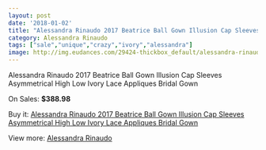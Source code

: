 ```yaml
---
layout: post
date: '2018-01-02'
title: "Alessandra Rinaudo 2017 Beatrice Ball Gown Illusion Cap Sleeves Asymmetrical High Low Ivory Lace Appliques Bridal Gown"
category: Alessandra Rinaudo
tags: ["sale","unique","crazy","ivory","alessandra"]
image: http://img.eudances.com/29424-thickbox_default/alessandra-rinaudo-2017-beatrice-ball-gown-illusion-cap-sleeves-asymmetrical-high-low-ivory-lace-appliques-bridal-gown.jpg
---
```

Alessandra Rinaudo 2017 Beatrice Ball Gown Illusion Cap Sleeves Asymmetrical High Low Ivory Lace Appliques Bridal Gown

On Sales: **$388.98**
<a href="https://www.eudances.com/en/alessandra-rinaudo/9547-alessandra-rinaudo-2017-beatrice-ball-gown-illusion-cap-sleeves-asymmetrical-high-low-ivory-lace-appliques-bridal-gown.html"><amp-img layout="responsive" width="600" height="600" src="//img.eudances.com/29424-thickbox_default/alessandra-rinaudo-2017-beatrice-ball-gown-illusion-cap-sleeves-asymmetrical-high-low-ivory-lace-appliques-bridal-gown.jpg" alt="Alessandra Rinaudo 2017 Beatrice Ball Gown Illusion Cap Sleeves Asymmetrical High Low Ivory Lace Appliques Bridal Gown 0" /></a>
<a href="https://www.eudances.com/en/alessandra-rinaudo/9547-alessandra-rinaudo-2017-beatrice-ball-gown-illusion-cap-sleeves-asymmetrical-high-low-ivory-lace-appliques-bridal-gown.html"><amp-img layout="responsive" width="600" height="600" src="//img.eudances.com/29428-thickbox_default/alessandra-rinaudo-2017-beatrice-ball-gown-illusion-cap-sleeves-asymmetrical-high-low-ivory-lace-appliques-bridal-gown.jpg" alt="Alessandra Rinaudo 2017 Beatrice Ball Gown Illusion Cap Sleeves Asymmetrical High Low Ivory Lace Appliques Bridal Gown 1" /></a>
<a href="https://www.eudances.com/en/alessandra-rinaudo/9547-alessandra-rinaudo-2017-beatrice-ball-gown-illusion-cap-sleeves-asymmetrical-high-low-ivory-lace-appliques-bridal-gown.html"><amp-img layout="responsive" width="600" height="600" src="//img.eudances.com/29427-thickbox_default/alessandra-rinaudo-2017-beatrice-ball-gown-illusion-cap-sleeves-asymmetrical-high-low-ivory-lace-appliques-bridal-gown.jpg" alt="Alessandra Rinaudo 2017 Beatrice Ball Gown Illusion Cap Sleeves Asymmetrical High Low Ivory Lace Appliques Bridal Gown 2" /></a>
<a href="https://www.eudances.com/en/alessandra-rinaudo/9547-alessandra-rinaudo-2017-beatrice-ball-gown-illusion-cap-sleeves-asymmetrical-high-low-ivory-lace-appliques-bridal-gown.html"><amp-img layout="responsive" width="600" height="600" src="//img.eudances.com/29426-thickbox_default/alessandra-rinaudo-2017-beatrice-ball-gown-illusion-cap-sleeves-asymmetrical-high-low-ivory-lace-appliques-bridal-gown.jpg" alt="Alessandra Rinaudo 2017 Beatrice Ball Gown Illusion Cap Sleeves Asymmetrical High Low Ivory Lace Appliques Bridal Gown 3" /></a>
<a href="https://www.eudances.com/en/alessandra-rinaudo/9547-alessandra-rinaudo-2017-beatrice-ball-gown-illusion-cap-sleeves-asymmetrical-high-low-ivory-lace-appliques-bridal-gown.html"><amp-img layout="responsive" width="600" height="600" src="//img.eudances.com/29425-thickbox_default/alessandra-rinaudo-2017-beatrice-ball-gown-illusion-cap-sleeves-asymmetrical-high-low-ivory-lace-appliques-bridal-gown.jpg" alt="Alessandra Rinaudo 2017 Beatrice Ball Gown Illusion Cap Sleeves Asymmetrical High Low Ivory Lace Appliques Bridal Gown 4" /></a>

Buy it: [Alessandra Rinaudo 2017 Beatrice Ball Gown Illusion Cap Sleeves Asymmetrical High Low Ivory Lace Appliques Bridal Gown](https://www.eudances.com/en/alessandra-rinaudo/9547-alessandra-rinaudo-2017-beatrice-ball-gown-illusion-cap-sleeves-asymmetrical-high-low-ivory-lace-appliques-bridal-gown.html "Alessandra Rinaudo 2017 Beatrice Ball Gown Illusion Cap Sleeves Asymmetrical High Low Ivory Lace Appliques Bridal Gown")

View more: [Alessandra Rinaudo](https://www.eudances.com/en/147-alessandra-rinaudo "Alessandra Rinaudo")